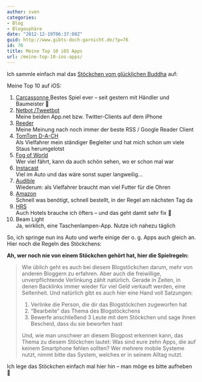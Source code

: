 ```yaml
---
author: sven
categories:
- Blog
- Blogosphäre
date: "2012-12-19T06:37:08Z"
guid: http://www.gibts-doch-garnicht.de/?p=76
id: 76
title: Meine Top 10 iOS Apps
url: /meine-top-10-ios-apps/
---
```


Ich sammle einfach mal das [Stöckchen vom glücklichen Buddha](http://www.happybuddha1975.de/meine-top-10-ios-apps/) auf:

Meine Top 10 auf iOS:

1. [Carcassonne  ](http://carcassonneapp.com/)<span data-mce-mark="1" style="line-height: 13px;">Bestes Spiel ever – seit gestern mit Händler und Baumeister 🙂</span>
2. [Netbot /Tweetbot](http://tapbots.com/software/netbot/)  
    Meine beiden App.net bzw. Twitter-Clients auf dem iPhone
3. [Reeder](http://reederapp.com/)  
    Meine Meinung nach noch immer der beste RSS / Google Reader Client
4. [TomTom D-A-CH](https://itunes.apple.com/de/app/tomtom-d-a-ch/id326068192?mt=8)  
    Als Vielfahrer mein ständiger Begleiter und hat mich schon um viele Staus herumgelotst
5. [Fog of World](http://de.fogofworld.com/)  
    Wer viel fährt, kann da auch schön sehen, wo er schon mal war
6. [Instacast](http://vemedio.com/products/instacast3)  
    Viel im Auto und das wäre sonst super langweilig…
7. [Audible](https://itunes.apple.com/de/app/audible-horbuch-app-fur-iphone/id379693831?mt=8)  
    Wiederum: als Vielfahrer braucht man viel Futter für die Ohren
8. [Amazon](https://itunes.apple.com/de/app/amazon-mobil/id348712880?mt=8)  
    Schnell was benötigt, schnell bestellt, in der Regel am nächsten Tag da
9. [HRS](https://itunes.apple.com/de/app/hotel-suche-hrs/id332193586?mt=8)  
    Auch Hotels brauche ich öfters – und das geht damit sehr fix 🙂
10. Beam Light  
    Ja, wirklich, eine Taschenlampen-App. Nutze ich nahezu täglich

So, ich springe nun ins Auto und werfe einige der o. g. Apps auch gleich an. Hier noch die Regeln des Stöckchens:

**Ah, wer noch nie von einem Stöckchen gehört hat, hier die Spielregeln:**

> Wie üblich geht es auch bei diesem Blogstöckchen darum, mehr von anderen Bloggern zu erfahren. Aber auch die freiwillige, unverpflichtende Verlinkung zählt natürlich. Gerade in Zeiten, in denen Backlinks immer wieder für viel Geld verkauft werden, eine Seltenheit. Und natürlich gibt es auch hier eine Hand voll Satzungen:
> 
> 1. Verlinke die Person, die dir das Blogstöckchen zugeworfen hat
> 2. “Bearbeite” das Thema des Blogstöckchens
> 3. Bewerfe anschließend 3 Leute mit dem Stöckchen und sage ihnen Bescheid, dass du sie beworfen hast
> 
> Und, wie man unschwer an diesem Blogpost erkennen kann, das Thema zu diesem Stöckchen lautet: Was sind eure zehn Apps, die auf keinem Smartphone fehlen sollten? Wer mehrere mobile Systeme nutzt, nimmt bitte das System, welches er in seinem Alltag nutzt.

Ich lege das Stöckchen einfach mal hier hin – man möge es bitte aufheben 🙂